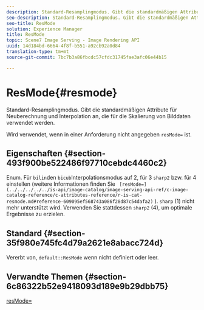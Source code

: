 ```yaml
---
description: Standard-Resamplingmodus. Gibt die standardmäßigen Attribute für Neuberechnung und Interpolation an, die für die Skalierung von Bilddaten verwendet werden.
seo-description: Standard-Resamplingmodus. Gibt die standardmäßigen Attribute für Neuberechnung und Interpolation an, die für die Skalierung von Bilddaten verwendet werden.
seo-title: ResMode
solution: Experience Manager
title: ResMode
topic: Scene7 Image Serving - Image Rendering API
uuid: 14d184bd-6664-4f8f-b551-a92cb92a0d84
translation-type: tm+mt
source-git-commit: 7bc7b3a86fbcdc57cfdc31745fae3afc06e44b15

---
```



# ResMode{#resmode}

Standard-Resamplingmodus. Gibt die standardmäßigen Attribute für Neuberechnung und Interpolation an, die für die Skalierung von Bilddaten verwendet werden.

Wird verwendet, wenn in einer Anforderung nicht angegeben `resMode=` ist.

## Eigenschaften {#section-493f900be522486f97710cebdc4460c2}

Enum. Für `bilin`den `bicub`Interpolationsmodus auf 2, für 3 `sharp2` bzw. für 4 einstellen (weitere Informationen finden Sie ` [resMode=](../../../../../is-api/image-catalog/image-serving-api-ref/c-image-catalog-reference/c-attributes-reference/r-is-cat-resmode.md#reference-609095ef568743a086f28d87c54dafa2)` ). `sharp` (1) nicht mehr unterstützt wird. Verwenden Sie stattdessen `sharp2` (4), um optimale Ergebnisse zu erzielen.

## Standard {#section-35f980e745fc4d79a2621e8abacc724d}

Vererbt von, `default::ResMode` wenn nicht definiert oder leer.

## Verwandte Themen {#section-6c86322b52e9418093d189e9b29dbb75}

[resMode=](../../../../../is-api/image-catalog/image-serving-api-ref/c-image-catalog-reference/c-attributes-reference/r-is-cat-resmode.md#reference-609095ef568743a086f28d87c54dafa2)
